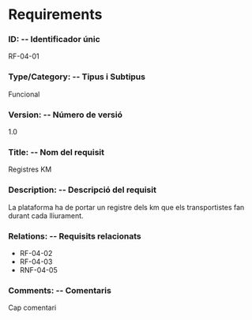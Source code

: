 # Requirements 
### ID: -- Identificador únic

RF-04-01

### Type/Category: -- Tipus i Subtipus

 Funcional

### Version: -- Número de versió

1.0

### Title: -- Nom del requisit

Registres KM

### Description: -- Descripció del requisit

La plataforma ha de portar un registre dels km que els transportistes fan durant cada
lliurament.

### Relations: -- Requisits relacionats

* RF-04-02
* RF-04-03
* RNF-04-05

### Comments: -- Comentaris

Cap comentari

